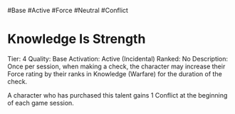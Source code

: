 #Base 
#Active 
#Force 
#Neutral 
#Conflict 

# Knowledge Is Strength
Tier: 4
Quality: Base
Activation: Active (Incidental)
Ranked: No
Description: Once per session, when making a check, the character may increase their Force rating by their ranks in Knowledge (Warfare) for the duration of the check. 

A character who has purchased this talent gains 1 Conflict at the beginning of each game session.